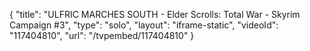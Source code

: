 {
    "title": "ULFRIC MARCHES SOUTH - Elder Scrolls: Total War - Skyrim Campaign #3",
    "type": "solo",
    "layout": "iframe-static",
    "videoId": "117404810",
    "url": "\/tvpembed\/117404810"
}